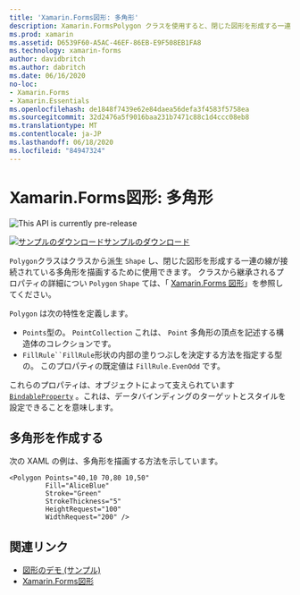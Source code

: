 ```yaml
---
title: 'Xamarin.Forms図形: 多角形'
description: Xamarin.FormsPolygon クラスを使用すると、閉じた図形を形成する一連の線が接続されたポリゴンを描画できます。
ms.prod: xamarin
ms.assetid: D6539F60-A5AC-46EF-86EB-E9F508EB1FA8
ms.technology: xamarin-forms
author: davidbritch
ms.author: dabritch
ms.date: 06/16/2020
no-loc:
- Xamarin.Forms
- Xamarin.Essentials
ms.openlocfilehash: de1848f7439e62e84daea56defa3f4583f5758ea
ms.sourcegitcommit: 32d2476a5f9016baa231b7471c88c1d4ccc08eb8
ms.translationtype: MT
ms.contentlocale: ja-JP
ms.lasthandoff: 06/18/2020
ms.locfileid: "84947324"
---
```

# <a name="xamarinforms-shapes-polygon"></a>Xamarin.Forms図形: 多角形

![](~/media/shared/preview.png "This API is currently pre-release")

[![サンプルのダウンロード](~/media/shared/download.png)サンプルのダウンロード](https://docs.microsoft.com/samples/xamarin/xamarin-forms-samples/userinterface-shapesdemos/)

`Polygon`クラスはクラスから派生 `Shape` し、閉じた図形を形成する一連の線が接続されている多角形を描画するために使用できます。 クラスから継承されるプロパティの詳細につい `Polygon` `Shape` ては、「 [ Xamarin.Forms 図形](index.md)」を参照してください。

`Polygon` は次の特性を定義します。

- `Points`型の。 `PointCollection` これは、 `Point` 多角形の頂点を記述する構造体のコレクションです。
- `FillRule``FillRule`形状の内部の塗りつぶしを決定する方法を指定する型の。 このプロパティの既定値は `FillRule.EvenOdd` です。

これらのプロパティは、オブジェクトによって支えられています [`BindableProperty`](xref:Xamarin.Forms.BindableProperty) 。これは、データバインディングのターゲットとスタイルを設定できることを意味します。

## <a name="create-a-polygon"></a>多角形を作成する

次の XAML の例は、多角形を描画する方法を示しています。

```xaml
<Polygon Points="40,10 70,80 10,50"
         Fill="AliceBlue"
         Stroke="Green"
         StrokeThickness="5"
         HeightRequest="100"
         WidthRequest="200" />
```

## <a name="related-links"></a>関連リンク

- [図形のデモ (サンプル)](https://docs.microsoft.com/samples/xamarin/xamarin-forms-samples/userinterface-shapedemos/)
- [Xamarin.Forms図形](index.md)
